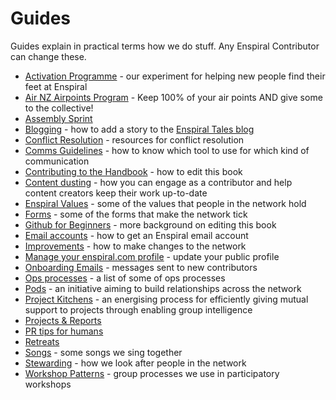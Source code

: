 # Guides

Guides explain in practical terms how we do stuff. Any Enspiral Contributor can change these.

* [Activation Programme](activation-programme.md) - our experiment for helping new people find their feet at Enspiral
* [Air NZ Airpoints Program](airnz.md) - Keep 100% of your air points AND give some to the collective!
* [Assembly Sprint](assembly-sprints.md)&#x20;
* [Blogging](blogging.md) - how to add a story to the [Enspiral Tales blog](http://medium.com/enspiral-tales)
* [Conflict Resolution](conflict-resolution.md) - resources for conflict resolution
* [Comms Guidelines](comms\_guidelines.md) - how to know which tool to use for which kind of communication
* [Contributing to the Handbook](contributing.md) - how to edit this book
* [Content dusting](content-dusting.md) - how you can engage as a contributor and help content creators keep their work up-to-date
* [Enspiral Values](values.md) - some of the values that people in the network hold
* [Forms](forms.md) - some of the forms that make the network tick
* [Github for Beginners](github\_for\_beginners.md) - more background on editing this book
* [Email accounts](email\_accounts.md) - how to get an Enspiral email account
* [Improvements](improvements.md) - how to make changes to the network
* [Manage your enspiral.com profile](manage-enspiral-website-profile.md) - update your public profile
* [Onboarding Emails](onboarding-info.md) - messages sent to new contributors
* [Ops processes](ops\_processes.md) - a list of some of ops processes
* [Pods](pods.md) - an initiative aiming to build relationships across the network
* [Project Kitchens](project\_kitchen.md) - an energising process for efficiently giving mutual support to projects through enabling group intelligence
* [Projects & Reports](projects\_reports.md)
* [PR tips for humans](press.md)
* [Retreats](retreats.md)
* [Songs](songs.md) - some songs we sing together
* [Stewarding](stewarding.md) - how we look after people in the network
* [Workshop Patterns](workshop\_patterns.md) - group processes we use in participatory workshops
